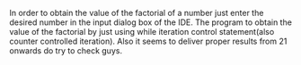 In order to obtain the value of the factorial of a number just enter the desired number in the input dialog box of the IDE.
The program to obtain the value of the factorial by just using while iteration control statement(also counter controlled iteration).
Also it seems to deliver proper results from 21 onwards do try to check guys.
